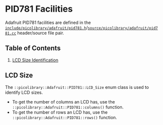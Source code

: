 # PID781 Facilities
Adafruit PID781 facilities are defined in the
[`include/picolibrary/adafruit/pid781.h`](https://github.com/apcountryman/picolibrary/blob/main/include/picolibrary/adafruit/pid781.h)/[`source/picolibrary/adafruit/pid781.cc`](https://github.com/apcountryman/picolibrary/blob/main/source/picolibrary/adafruit/pid781.cc)
header/source file pair.

## Table of Contents
1. [LCD Size Identification](#lcd-size-identification)

## LCD Size
The `::picolibrary::Adafruit::PID781::LCD_Size` enum class is used to identify LCD sizes.
- To get the number of columns an LCD has, use the
  `::picolibrary::Adafruit::PID781::columns()` function.
- To get the number of rows an LCD has, use the `::picolibrary::Adafruit::PID781::rows()`
  function.
